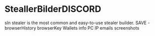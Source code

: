 # SteallerBilderDISCORD
sln stealer is the most common and easy-to-use stealer builder.             SAVE - browserHistory   browserKey    Wallets     info PC     IP       emails         screenshots                
